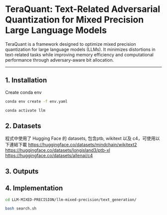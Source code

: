 # TeraQuant: Text-Related Adversarial Quantization for Mixed Precision Large Language Models

TeraQuant is a framework designed to optimize mixed precision quantization for large language models (LLMs). It minimizes distortions in text-related tasks while improving memory efficiency and computational performance through adversary-aware bit allocation.

---

## 1. Installation 
Create conda env
```bash
conda env create -f env.yaml
```
```bash
conda activate llm
```
## 2. Datasets
程式中使用了 Hugging Face 的 datasets, 包含ptb, wikitext 以及 c4，可使用以下連結下載
https://huggingface.co/datasets/mindchain/wikitext2
https://huggingface.co/datasets/longisland3/ptb-xl
https://huggingface.co/datasets/allenai/c4
## 3. Outputs

## 4. Implementation
```bash
cd LLM-MIXED-PRECISION/llm-mixed-precision/text_generation/
```
```bash
bash search.sh
```
